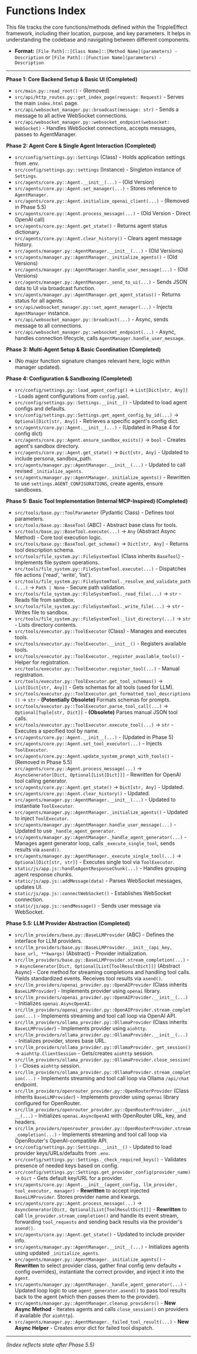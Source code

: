 <!-- # START OF FILE helperfiles/FUNCTIONS_INDEX.md -->
# Functions Index

This file tracks the core functions/methods defined within the TrippleEffect framework, including their location, purpose, and key parameters. It helps in understanding the codebase and navigating between different components.

*   **Format:** `[File Path]::[Class Name]::[Method Name](parameters) - Description` or `[File Path]::[Function Name](parameters) - Description`

---

**Phase 1: Core Backend Setup & Basic UI (Completed)**

*   `src/main.py::read_root()` - (Removed)
*   `src/api/http_routes.py::get_index_page(request: Request)` - Serves the main `index.html` page.
*   `src/api/websocket_manager.py::broadcast(message: str)` - Sends a message to all active WebSocket connections.
*   `src/api/websocket_manager.py::websocket_endpoint(websocket: WebSocket)` - Handles WebSocket connections, accepts messages, passes to AgentManager.

**Phase 2: Agent Core & Single Agent Interaction (Completed)**

*   `src/config/settings.py::Settings` (Class) - Holds application settings from .env.
*   `src/config/settings.py::settings` (Instance) - Singleton instance of `Settings`.
*   `src/agents/core.py::Agent.__init__(...)` - (Old Version)
*   `src/agents/core.py::Agent.set_manager(...)` - Stores reference to `AgentManager`.
*   `src/agents/core.py::Agent.initialize_openai_client(...)` - (Removed in Phase 5.5)
*   `src/agents/core.py::Agent.process_message(...)` - (Old Version - Direct OpenAI call)
*   `src/agents/core.py::Agent.get_state()` - Returns agent status dictionary.
*   `src/agents/core.py::Agent.clear_history()` - Clears agent message history.
*   `src/agents/manager.py::AgentManager.__init__(...)` - (Old Versions)
*   `src/agents/manager.py::AgentManager._initialize_agents()` - (Old Versions)
*   `src/agents/manager.py::AgentManager.handle_user_message(...)` - (Old Versions)
*   `src/agents/manager.py::AgentManager._send_to_ui(...)` - Sends JSON data to UI via broadcast function.
*   `src/agents/manager.py::AgentManager.get_agent_status()` - Returns status for all agents.
*   `src/api/websocket_manager.py::set_agent_manager(...)` - Injects `AgentManager` instance.
*   `src/api/websocket_manager.py::broadcast(...)` - Async, sends message to all connections.
*   `src/api/websocket_manager.py::websocket_endpoint(...)` - Async, handles connection lifecycle, calls `AgentManager.handle_user_message`.

**Phase 3: Multi-Agent Setup & Basic Coordination (Completed)**

*   (No major function signature changes relevant here, logic within manager updated).

**Phase 4: Configuration & Sandboxing (Completed)**

*   `src/config/settings.py::load_agent_config()` -> `List[Dict[str, Any]]` - Loads agent configurations from `config.yaml`.
*   `src/config/settings.py::Settings.__init__()` - Updated to load agent configs and defaults.
*   `src/config/settings.py::Settings.get_agent_config_by_id(...)` -> `Optional[Dict[str, Any]]` - Retrieves a specific agent's config dict.
*   `src/agents/core.py::Agent.__init__(...)` - (Updated in Phase 4 for config dict)
*   `src/agents/core.py::Agent.ensure_sandbox_exists()` -> `bool` - Creates agent's sandbox directory.
*   `src/agents/core.py::Agent.get_state()` -> `Dict[str, Any]` - Updated to include persona, sandbox_path.
*   `src/agents/manager.py::AgentManager.__init__(...)` - Updated to call revised `_initialize_agents`.
*   `src/agents/manager.py::AgentManager._initialize_agents()` - Rewritten to use `settings.AGENT_CONFIGURATIONS`, create agents, ensure sandboxes.

**Phase 5: Basic Tool Implementation (Internal MCP-Inspired) (Completed)**

*   `src/tools/base.py::ToolParameter` (Pydantic Class) - Defines tool parameters.
*   `src/tools/base.py::BaseTool` (ABC) - Abstract base class for tools.
*   `src/tools/base.py::BaseTool.execute(...)` -> `Any` (Abstract Async Method) - Core tool execution logic.
*   `src/tools/base.py::BaseTool.get_schema()` -> `Dict[str, Any]` - Returns tool description schema.
*   `src/tools/file_system.py::FileSystemTool` (Class inherits `BaseTool`) - Implements file system operations.
*   `src/tools/file_system.py::FileSystemTool.execute(...)` - Dispatches file actions ('read', 'write', 'list').
*   `src/tools/file_system.py::FileSystemTool._resolve_and_validate_path(...)` -> `Path | None` - Secure path validation.
*   `src/tools/file_system.py::FileSystemTool._read_file(...)` -> `str` - Reads file from sandbox.
*   `src/tools/file_system.py::FileSystemTool._write_file(...)` -> `str` - Writes file to sandbox.
*   `src/tools/file_system.py::FileSystemTool._list_directory(...)` -> `str` - Lists directory contents.
*   `src/tools/executor.py::ToolExecutor` (Class) - Manages and executes tools.
*   `src/tools/executor.py::ToolExecutor.__init__()` - Registers available tools.
*   `src/tools/executor.py::ToolExecutor._register_available_tools()` - Helper for registration.
*   `src/tools/executor.py::ToolExecutor.register_tool(...)` - Manual registration.
*   `src/tools/executor.py::ToolExecutor.get_tool_schemas()` -> `List[Dict[str, Any]]` - Gets schemas for all tools (used for LLM).
*   `src/tools/executor.py::ToolExecutor.get_formatted_tool_descriptions()` -> `str` - **(Potentially Obsolete)** Formats schemas for prompts.
*   `src/tools/executor.py::ToolExecutor.parse_tool_call(...)` -> `Optional[Tuple[str, Dict]]` - **(Obsolete)** Parses manual JSON tool calls.
*   `src/tools/executor.py::ToolExecutor.execute_tool(...)` -> `str` - Executes a specified tool by name.
*   `src/agents/core.py::Agent.__init__(...)` - (Updated in Phase 5)
*   `src/agents/core.py::Agent.set_tool_executor(...)` - Injects `ToolExecutor`.
*   `src/agents/core.py::Agent.update_system_prompt_with_tools()` - (Removed in Phase 5.5)
*   `src/agents/core.py::Agent.process_message(...)` -> `AsyncGenerator[Dict, Optional[List[Dict]]]` - Rewritten for OpenAI tool calling generator.
*   `src/agents/core.py::Agent.get_state()` -> `Dict[str, Any]` - Updated.
*   `src/agents/core.py::Agent.clear_history()` - Updated.
*   `src/agents/manager.py::AgentManager.__init__(...)` - Updated to instantiate `ToolExecutor`.
*   `src/agents/manager.py::AgentManager._initialize_agents()` - Updated to inject `ToolExecutor`.
*   `src/agents/manager.py::AgentManager.handle_user_message(...)` - Updated to use `_handle_agent_generator`.
*   `src/agents/manager.py::AgentManager._handle_agent_generator(...)` - Manages agent generator loop, calls `_execute_single_tool`, sends results via `asend()`.
*   `src/agents/manager.py::AgentManager._execute_single_tool(...)` -> `Optional[Dict[str, str]]` - Executes single tool via `ToolExecutor`.
*   `static/js/app.js::handleAgentResponseChunk(...)` - Handles grouping agent response chunks.
*   `static/js/app.js::addMessage(data)` - Parses WebSocket messages, updates UI.
*   `static/js/app.js::connectWebSocket()` - Establishes WebSocket connection.
*   `static/js/app.js::sendMessage()` - Sends user message via WebSocket.

**Phase 5.5: LLM Provider Abstraction (Completed)**

*   `src/llm_providers/base.py::BaseLLMProvider` (ABC) - Defines the interface for LLM providers.
*   `src/llm_providers/base.py::BaseLLMProvider.__init__(api_key, base_url, **kwargs)` (Abstract) - Provider initialization.
*   `src/llm_providers/base.py::BaseLLMProvider.stream_completion(...)` -> `AsyncGenerator[Dict, Optional[List[ToolResultDict]]]` (Abstract Async) - Core method for streaming completions and handling tool calls. Yields standardized events. Receives tool results via `asend()`.
*   `src/llm_providers/openai_provider.py::OpenAIProvider` (Class inherits `BaseLLMProvider`) - Implements provider using `openai` library.
*   `src/llm_providers/openai_provider.py::OpenAIProvider.__init__(...)` - Initializes `openai.AsyncOpenAI`.
*   `src/llm_providers/openai_provider.py::OpenAIProvider.stream_completion(...)` - Implements streaming and tool call loop via OpenAI API.
*   `src/llm_providers/ollama_provider.py::OllamaProvider` (Class inherits `BaseLLMProvider`) - Implements provider using `aiohttp`.
*   `src/llm_providers/ollama_provider.py::OllamaProvider.__init__(...)` - Initializes provider, stores base URL.
*   `src/llm_providers/ollama_provider.py::OllamaProvider._get_session()` -> `aiohttp.ClientSession` - Gets/creates `aiohttp` session.
*   `src/llm_providers/ollama_provider.py::OllamaProvider.close_session()` - Closes `aiohttp` session.
*   `src/llm_providers/ollama_provider.py::OllamaProvider.stream_completion(...)` - Implements streaming and tool call loop via Ollama `/api/chat` endpoint.
*   `src/llm_providers/openrouter_provider.py::OpenRouterProvider` (Class inherits `BaseLLMProvider`) - Implements provider using `openai` library configured for OpenRouter.
*   `src/llm_providers/openrouter_provider.py::OpenRouterProvider.__init__(...)` - Initializes `openai.AsyncOpenAI` with OpenRouter URL, key, and headers.
*   `src/llm_providers/openrouter_provider.py::OpenRouterProvider.stream_completion(...)` - Implements streaming and tool call loop via OpenRouter's OpenAI-compatible API.
*   `src/config/settings.py::Settings.__init__()` - Updated to load provider keys/URLs/defaults from `.env`.
*   `src/config/settings.py::Settings._check_required_keys()` - Validates presence of needed keys based on config.
*   `src/config/settings.py::Settings.get_provider_config(provider_name)` -> `Dict` - Gets default key/URL for a provider.
*   `src/agents/core.py::Agent.__init__(agent_config, llm_provider, tool_executor, manager)` - **Rewritten** to accept injected `BaseLLMProvider`. Stores provider name and kwargs.
*   `src/agents/core.py::Agent.process_message(...)` -> `AsyncGenerator[Dict, Optional[List[ToolResultDict]]]` - **Rewritten** to call `llm_provider.stream_completion()` and handle its event stream, forwarding `tool_requests` and sending back results via the provider's `asend()`.
*   `src/agents/core.py::Agent.get_state()` - Updated to include provider info.
*   `src/agents/manager.py::AgentManager.__init__(...)` - Initializes agents using updated `_initialize_agents`.
*   `src/agents/manager.py::AgentManager._initialize_agents()` - **Rewritten** to select provider class, gather final config (env defaults + config overrides), instantiate the correct provider, and inject it into the `Agent`.
*   `src/agents/manager.py::AgentManager._handle_agent_generator(...)` - Updated loop logic to use `agent_generator.asend()` to pass tool results back to the agent (which then passes them to the provider).
*   `src/agents/manager.py::AgentManager.cleanup_providers()` - **New Async Method** - Iterates agents and calls `close_session()` on providers if available (for `aiohttp`).
*   `src/agents/manager.py::AgentManager._failed_tool_result(...)` - **New Async Helper** - Creates error dict for failed tool dispatch.

---

*(Index reflects state after Phase 5.5)*
